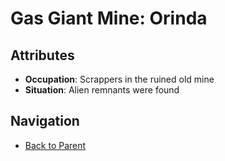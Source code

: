 # Gas Giant Mine: Orinda

## Attributes
- **Occupation**: Scrappers in the ruined old mine
- **Situation**: Alien remnants were found


## Navigation
- [Back to Parent](../)
